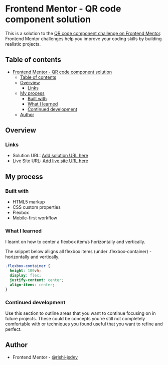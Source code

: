 # Frontend Mentor - QR code component solution

This is a solution to the [QR code component challenge on Frontend Mentor](https://www.frontendmentor.io/challenges/qr-code-component-iux_sIO_H). Frontend Mentor challenges help you improve your coding skills by building realistic projects. 

## Table of contents

- [Frontend Mentor - QR code component solution](#frontend-mentor---qr-code-component-solution)
  - [Table of contents](#table-of-contents)
  - [Overview](#overview)
    - [Links](#links)
  - [My process](#my-process)
    - [Built with](#built-with)
    - [What I learned](#what-i-learned)
    - [Continued development](#continued-development)
  - [Author](#author)

## Overview

### Links

- Solution URL: [Add solution URL here](https://github.com/rishi-jsdev/01-qr-code)
- Live Site URL: [Add live site URL here](https://rishi-jsdev.github.io/01-qr-code/)
  
## My process

### Built with

- HTML5 markup
- CSS custom properties
- Flexbox
- Mobile-first workflow

### What I learned

I learnt on how to center a flexbox item/s horizontally and vertically.

The snippet below alligns all flexbox items (under .flexbox-container) - horizontally and vertically.

```css
.flexbox-container {
  height: 100vh;
  display: flex;
  justify-content: center;
  align-items: center;
}
```

### Continued development

Use this section to outline areas that you want to continue focusing on in future projects. These could be concepts you're still not completely comfortable with or techniques you found useful that you want to refine and perfect.

## Author

- Frontend Mentor - [@rishi-jsdev](https://www.frontendmentor.io/profile/rishi-jsdev)
